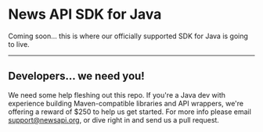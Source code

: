 # News API SDK for Java
Coming soon... this is where our officially supported SDK for Java is going to live.

***

## Developers... we need you!
We need some help fleshing out this repo. If you're a Java dev with experience building Maven-compatible libraries and API wrappers, we're offering a reward of $250 to help us get started. For more info please email support@newsapi.org, or dive right in and send us a pull request.
